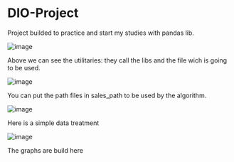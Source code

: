 # DIO-Project

Project builded to practice and start my studies with pandas lib.

![image](https://github.com/user-attachments/assets/0f7222eb-b108-49a1-b600-b2e1b2233b0c)


Above we can see the utilitaries: they call the libs and the file wich is going to be used.

![image](https://github.com/user-attachments/assets/6fe885f4-4f80-4b68-84ae-ef057919cd52)


You can put the path files in sales_path to be used by the algorithm.

![image](https://github.com/user-attachments/assets/c53bbc6b-3e8f-4177-9550-23feeb2d7933)


Here is a simple data treatment

![image](https://github.com/user-attachments/assets/aaf5bb48-5aea-40ad-8b6d-911aa6e1d313)


The graphs are build here

